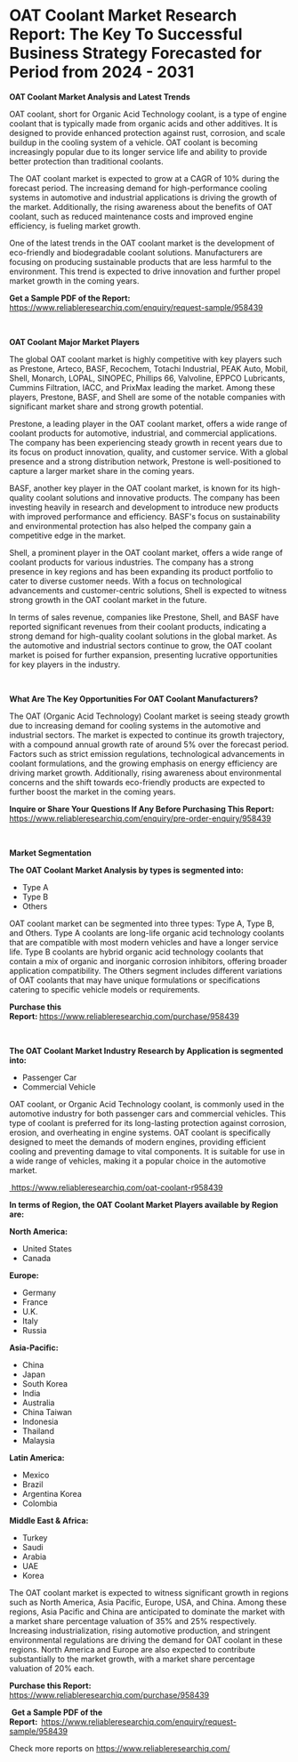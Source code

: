 <p><h1>OAT Coolant Market Research Report: The Key To Successful Business Strategy Forecasted for Period from 2024 - 2031</h1></p><p><strong>OAT Coolant Market Analysis and Latest Trends</strong></p>
<p><p>OAT coolant, short for Organic Acid Technology coolant, is a type of engine coolant that is typically made from organic acids and other additives. It is designed to provide enhanced protection against rust, corrosion, and scale buildup in the cooling system of a vehicle. OAT coolant is becoming increasingly popular due to its longer service life and ability to provide better protection than traditional coolants.</p><p>The OAT coolant market is expected to grow at a CAGR of 10% during the forecast period. The increasing demand for high-performance cooling systems in automotive and industrial applications is driving the growth of the market. Additionally, the rising awareness about the benefits of OAT coolant, such as reduced maintenance costs and improved engine efficiency, is fueling market growth.</p><p>One of the latest trends in the OAT coolant market is the development of eco-friendly and biodegradable coolant solutions. Manufacturers are focusing on producing sustainable products that are less harmful to the environment. This trend is expected to drive innovation and further propel market growth in the coming years.</p></p>
<p><strong>Get a Sample PDF of the Report:&nbsp;</strong> <a href="https://www.reliableresearchiq.com/enquiry/request-sample/958439">https://www.reliableresearchiq.com/enquiry/request-sample/958439</a></p>
<p>&nbsp;</p>
<p><strong>OAT Coolant Major Market Players</strong></p>
<p><p>The global OAT coolant market is highly competitive with key players such as Prestone, Arteco, BASF, Recochem, Totachi Industrial, PEAK Auto, Mobil, Shell, Monarch, LOPAL, SINOPEC, Phillips 66, Valvoline, EPPCO Lubricants, Cummins Filtration, IACC, and PrixMax leading the market. Among these players, Prestone, BASF, and Shell are some of the notable companies with significant market share and strong growth potential.</p><p>Prestone, a leading player in the OAT coolant market, offers a wide range of coolant products for automotive, industrial, and commercial applications. The company has been experiencing steady growth in recent years due to its focus on product innovation, quality, and customer service. With a global presence and a strong distribution network, Prestone is well-positioned to capture a larger market share in the coming years.</p><p>BASF, another key player in the OAT coolant market, is known for its high-quality coolant solutions and innovative products. The company has been investing heavily in research and development to introduce new products with improved performance and efficiency. BASF's focus on sustainability and environmental protection has also helped the company gain a competitive edge in the market.</p><p>Shell, a prominent player in the OAT coolant market, offers a wide range of coolant products for various industries. The company has a strong presence in key regions and has been expanding its product portfolio to cater to diverse customer needs. With a focus on technological advancements and customer-centric solutions, Shell is expected to witness strong growth in the OAT coolant market in the future.</p><p>In terms of sales revenue, companies like Prestone, Shell, and BASF have reported significant revenues from their coolant products, indicating a strong demand for high-quality coolant solutions in the global market. As the automotive and industrial sectors continue to grow, the OAT coolant market is poised for further expansion, presenting lucrative opportunities for key players in the industry.</p></p>
<p>&nbsp;</p>
<p><strong>What Are The Key Opportunities For OAT Coolant Manufacturers?</strong></p>
<p><p>The OAT (Organic Acid Technology) Coolant market is seeing steady growth due to increasing demand for cooling systems in the automotive and industrial sectors. The market is expected to continue its growth trajectory, with a compound annual growth rate of around 5% over the forecast period. Factors such as strict emission regulations, technological advancements in coolant formulations, and the growing emphasis on energy efficiency are driving market growth. Additionally, rising awareness about environmental concerns and the shift towards eco-friendly products are expected to further boost the market in the coming years.</p></p>
<p><strong>Inquire or Share Your Questions If Any Before Purchasing This Report:</strong> <a href="https://www.reliableresearchiq.com/enquiry/pre-order-enquiry/958439">https://www.reliableresearchiq.com/enquiry/pre-order-enquiry/958439</a></p>
<p>&nbsp;</p>
<p><strong>Market Segmentation</strong></p>
<p><strong>The OAT Coolant Market Analysis by types is segmented into:</strong></p>
<p><ul><li>Type A</li><li>Type B</li><li>Others</li></ul></p>
<p><p>OAT coolant market can be segmented into three types: Type A, Type B, and Others. Type A coolants are long-life organic acid technology coolants that are compatible with most modern vehicles and have a longer service life. Type B coolants are hybrid organic acid technology coolants that contain a mix of organic and inorganic corrosion inhibitors, offering broader application compatibility. The Others segment includes different variations of OAT coolants that may have unique formulations or specifications catering to specific vehicle models or requirements.</p></p>
<p><strong>Purchase this Report:&nbsp;</strong><a href="https://www.reliableresearchiq.com/purchase/958439">https://www.reliableresearchiq.com/purchase/958439</a></p>
<p>&nbsp;</p>
<p><strong>The OAT Coolant Market Industry Research by Application is segmented into:</strong></p>
<p><ul><li>Passenger Car</li><li>Commercial Vehicle</li></ul></p>
<p><p>OAT coolant, or Organic Acid Technology coolant, is commonly used in the automotive industry for both passenger cars and commercial vehicles. This type of coolant is preferred for its long-lasting protection against corrosion, erosion, and overheating in engine systems. OAT coolant is specifically designed to meet the demands of modern engines, providing efficient cooling and preventing damage to vital components. It is suitable for use in a wide range of vehicles, making it a popular choice in the automotive market.</p></p>
<p><a href="https://www.reliableresearchiq.com/oat-coolant-r958439">&nbsp;https://www.reliableresearchiq.com/oat-coolant-r958439</a></p>
<p><strong>In terms of Region, the OAT Coolant Market Players available by Region are:</strong></p>
<p>
    <p> <strong> North America: </strong>
        <ul>
            <li>United States</li>
            <li>Canada</li>
        </ul>
        </p> 
    <p> <strong> Europe: </strong>
        <ul>
            <li>Germany</li>
            <li>France</li>
            <li>U.K.</li>
            <li>Italy</li>
            <li>Russia</li>
        </ul>
        </p> 
    <p> <strong> Asia-Pacific: </strong>
        <ul>
            <li>China</li>
            <li>Japan</li>
            <li>South Korea</li>
            <li>India</li>
            <li>Australia</li>
            <li>China Taiwan</li>
            <li>Indonesia</li>
            <li>Thailand</li>
            <li>Malaysia</li>
        </ul>
        </p> 
    <p> <strong> Latin America: </strong>
        <ul>
            <li>Mexico</li>
            <li>Brazil</li>
            <li>Argentina Korea</li>
            <li>Colombia</li>
        </ul>
        </p> 
    <p> <strong> Middle East & Africa: </strong>
        <ul>
            <li>Turkey</li>
            <li>Saudi</li>
            <li>Arabia</li>
            <li>UAE</li>
            <li>Korea</li>
        </ul>
    </p>
    </p>
<p><p>The OAT coolant market is expected to witness significant growth in regions such as North America, Asia Pacific, Europe, USA, and China. Among these regions, Asia Pacific and China are anticipated to dominate the market with a market share percentage valuation of 35% and 25% respectively. Increasing industrialization, rising automotive production, and stringent environmental regulations are driving the demand for OAT coolant in these regions. North America and Europe are also expected to contribute substantially to the market growth, with a market share percentage valuation of 20% each.</p></p>
<p><strong>Purchase this Report: </strong><a href="https://www.reliableresearchiq.com/purchase/958439">https://www.reliableresearchiq.com/purchase/958439</a></p>
<p>&nbsp;<strong>Get a Sample PDF of the Report:&nbsp;&nbsp;</strong><a href="https://www.reliableresearchiq.com/enquiry/request-sample/958439">https://www.reliableresearchiq.com/enquiry/request-sample/958439</a></p>
<p><strong></strong></p>
<p>Check more reports on <a href="https://www.reliableresearchiq.com/">https://www.reliableresearchiq.com/</a></p>